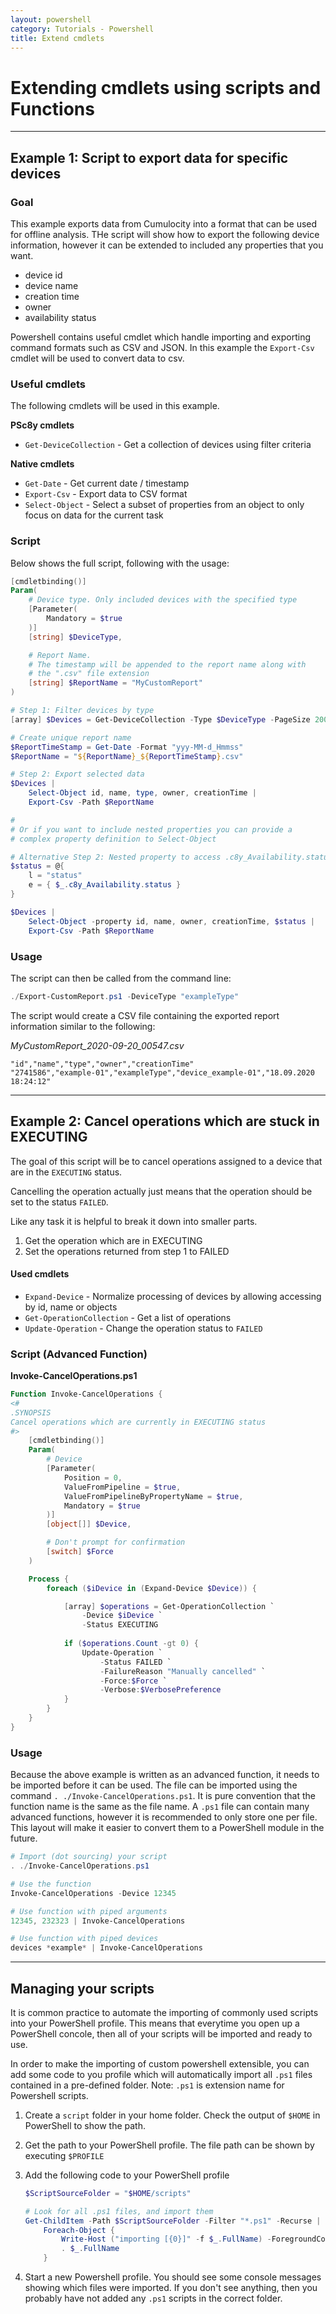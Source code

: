 ```yaml
---
layout: powershell
category: Tutorials - Powershell
title: Extend cmdlets
---
```


# Extending cmdlets using scripts and Functions

---

## Example 1: Script to export data for specific devices

### Goal

This example exports data from Cumulocity into a format that can be used for offline analysis. THe script will show how to export the following device information, however it can be extended to included any properties that you want.

* device id
* device name
* creation time
* owner
* availability status

Powershell contains useful cmdlet which handle importing and exporting command formats such as CSV and JSON. In this example the `Export-Csv` cmdlet will be used to convert data to csv.

### Useful cmdlets

The following cmdlets will be used in this example.

**PSc8y cmdlets**

* `Get-DeviceCollection` - Get a collection of devices using filter criteria

**Native cmdlets**

* `Get-Date` - Get current date / timestamp
* `Export-Csv` - Export data to CSV format
* `Select-Object` - Select a subset of properties from an object to only focus on data for the current task

### Script

Below shows the full script, following with the usage:

```powershell
[cmdletbinding()]
Param(
    # Device type. Only included devices with the specified type
    [Parameter(
        Mandatory = $true
    )]
    [string] $DeviceType,

    # Report Name.
    # The timestamp will be appended to the report name along with
    # the ".csv" file extension
    [string] $ReportName = "MyCustomReport"
)

# Step 1: Filter devices by type
[array] $Devices = Get-DeviceCollection -Type $DeviceType -PageSize 2000

# Create unique report name
$ReportTimeStamp = Get-Date -Format "yyy-MM-d_Hmmss"
$ReportName = "${ReportName}_${ReportTimeStamp}.csv"

# Step 2: Export selected data
$Devices |
    Select-Object id, name, type, owner, creationTime |
    Export-Csv -Path $ReportName

#
# Or if you want to include nested properties you can provide a
# complex property definition to Select-Object

# Alternative Step 2: Nested property to access .c8y_Availability.status
$status = @{
    l = "status"
    e = { $_.c8y_Availability.status }
}

$Devices |
    Select-Object -property id, name, owner, creationTime, $status |
    Export-Csv -Path $ReportName

```

### Usage

The script can then be called from the command line:

```powershell
./Export-CustomReport.ps1 -DeviceType "exampleType"
```

The script would create a CSV file containing the exported report information similar to the following:

*MyCustomReport_2020-09-20_00547.csv*

```csv
"id","name","type","owner","creationTime"
"2741586","example-01","exampleType","device_example-01","18.09.2020 18:24:12"
```

---

## Example 2: Cancel operations which are stuck in EXECUTING

The goal of this script will be to cancel operations assigned to a device that are in the `EXECUTING` status.

Cancelling the operation actually just means that the operation should be set to the status `FAILED`.

Like any task it is helpful to break it down into smaller parts.
1. Get the operation which are in EXECUTING
2. Set the operations returned from step 1 to FAILED

#### Used cmdlets

* `Expand-Device` - Normalize processing of devices by allowing accessing by id, name or objects
* `Get-OperationCollection` - Get a list of operations 
* `Update-Operation` - Change the operation status to `FAILED`


### Script (Advanced Function)

**Invoke-CancelOperations.ps1**

```powershell
Function Invoke-CancelOperations {
<# 
.SYNOPSIS
Cancel operations which are currently in EXECUTING status
#>
    [cmdletbinding()]
    Param(
        # Device
        [Parameter(
            Position = 0,
            ValueFromPipeline = $true,
            ValueFromPipelineByPropertyName = $true,
            Mandatory = $true
        )]
        [object[]] $Device,

        # Don't prompt for confirmation
        [switch] $Force
    )

    Process {
        foreach ($iDevice in (Expand-Device $Device)) {

            [array] $operations = Get-OperationCollection `
                -Device $iDevice `
                -Status EXECUTING
            
            if ($operations.Count -gt 0) {
                Update-Operation `
                    -Status FAILED `
                    -FailureReason "Manually cancelled" `
                    -Force:$Force `
                    -Verbose:$VerbosePreference
            }
        }
    }
}
```

### Usage

Because the above example is written as an advanced function, it needs to be imported before it can be used. The file can be imported using the command `. ./Invoke-CancelOperations.ps1`. It is pure convention that the function name is the same as the file name. A `.ps1` file can contain many advanced functions, however it is recommended to only store one per file. This layout will make it easier to convert them to a PowerShell module in the future.

```powershell
# Import (dot sourcing) your script
. ./Invoke-CancelOperations.ps1

# Use the function
Invoke-CancelOperations -Device 12345

# Use function with piped arguments
12345, 232323 | Invoke-CancelOperations

# Use function with piped devices
devices *example* | Invoke-CancelOperations
```

---

## Managing your scripts

It is common practice to automate the importing of commonly used scripts into your PowerShell profile. This means that everytime you open up a PowerShell concole, then all of your scripts will be imported and ready to use.

In order to make the importing of custom powershell extensible, you can add some code to you profile which will automatically import all `.ps1` files contained in a pre-defined folder. Note: `.ps1` is extension name for Powershell scripts.

1. Create a `script` folder in your home folder. Check the output of `$HOME` in PowerShell to show the path.

2. Get the path to your PowerShell profile. The file path can be shown by executing `$PROFILE`

3. Add the following code to your PowerShell profile

    ```powershell
    $ScriptSourceFolder = "$HOME/scripts"

    # Look for all .ps1 files, and import them
    Get-ChildItem -Path $ScriptSourceFolder -Filter "*.ps1" -Recurse |
        Foreach-Object {
            Write-Host ("importing [{0}]" -f $_.FullName) -ForegroundColor DarkCyan
            . $_.FullName
        }
    ```

4. Start a new Powershell profile. You should see some console messages showing which files were imported. If you don't see anything, then you probably have not added any `.ps1` scripts in the correct folder.
